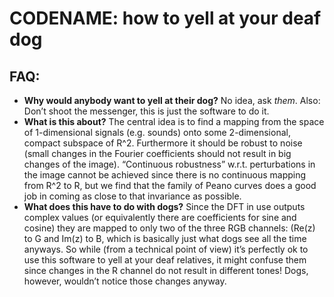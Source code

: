 # CODENAME: how to yell at your deaf dog

## FAQ:

* **Why would anybody want to yell at their dog?** No idea, ask _them_. Also: Don’t shoot the messenger, this is just the software to do it.
* **What is this about?** The central idea is to find a mapping from the space of 1-dimensional signals (e.g. sounds) onto some 2-dimensional, compact subspace of R^2. Furthermore it should be robust to noise (small changes in the Fourier coefficients should not result in big changes of the image). “Continuous robustness” w.r.t. perturbations in the image cannot be achieved since there is no continuous mapping from R^2 to R, but we find that the family of Peano curves does a good job in coming as close to that invariance as possible.
* **What does this have to do with dogs?** Since the DFT in use outputs complex values (or equivalently there are coefficients for sine and cosine) they are mapped to only two of the three RGB channels: (Re(z) to G and Im(z) to B, which is basically just what dogs see all the time anyways. So while (from a technical point of view) it’s perfectly ok to use this software to yell at your deaf relatives, it might confuse them since changes in the R channel do not result in different tones! Dogs, however, wouldn’t notice those changes anyway.